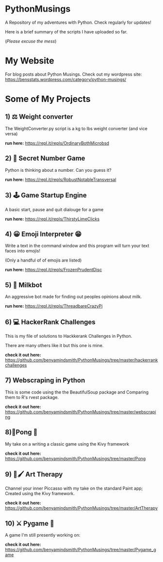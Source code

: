 # PythonMusings
A Repository of my adventures with Python. Check regularly for updates!

Here is a brief summary of the scripts I have uploaded so far. 

(_Please excuse the mess_)

# My Website

For blog posts about Python Musings. Check out my wordpress site: https://bensstats.wordpress.com/category/python-musings/


# Some of My Projects

## 1) ⚖ Weight converter
The WeightConverter.py script is a kg to lbs weight converter (and vice versa)

__run here:__ https://repl.it/repls/OrdinaryBothMicrobsd
## 2) 🔢 Secret Number Game
Python is thinking about a number. Can you guess it?

__run here:__  https://repl.it/repls/RobustNotableTransversal
## 3) 🕹 Game Startup Engine

A basic start, pause and quit dialouge for a game

__run here:__ https://repl.it/repls/ThirstyLimeClicks
## 4) 😀 Emoji Interpreter 😁

Write a text in the command window and this program will turn your text faces into emojis!

(Only a handful of of emojis are listed)

__run here:__ https://repl.it/repls/FrozenPrudentDisc
## 5) 🥛 Milkbot

An aggressive bot made for finding out peoples opinions about milk.

__run here:__ https://repl.it/repls/ThreadbareCrazyPi

## 6) 💻 HackerRank Challenges

This is my file of solutions to Hackkerank Challenges in Python. 

There are many others like it but this one is mine.

__check it out here:__ https://github.com/benyamindsmith/PythonMusings/tree/master/hackerrankchallenges

## 7) Webscraping in Python

This is some code using the the BeautifulSoup package and Comparing them to R's rvest package.

__check it out here:__ https://github.com/benyamindsmith/PythonMusings/tree/master/webscraping


## 8)🏓Pong 🏓

My take on a writing a classic game using the Kivy framework

__check it out here:__ https://github.com/benyamindsmith/PythonMusings/tree/master/Pong


## 9) 🎨🖌 Art Therapy
Channel your inner Piccasso with my take on the standard Paint app; Created using the Kivy framework.

__check it out here:__ https://github.com/benyamindsmith/PythonMusings/tree/master/ArtTherapy

## 10) ⚔ Pygame 🐲

A game I'm still presently working on:

__check it out here:__ https://github.com/benyamindsmith/PythonMusings/tree/master/Pygame_game

